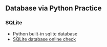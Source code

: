 ## Database via Python Practice

### SQLite
- Python built-in sqlite database
- [SQLite database online check](https://sqliteviewer.app/#/basic.db/table/User/)
